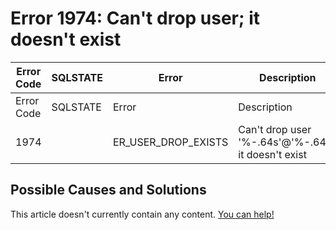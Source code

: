 
# Error 1974: Can't drop user; it doesn't exist


| Error Code | SQLSTATE | Error | Description |
| --- | --- | --- | --- |
| Error Code | SQLSTATE | Error | Description |
| 1974 |  | ER_USER_DROP_EXISTS | Can't drop user '%-.64s'@'%-.64s'; it doesn't exist |




## Possible Causes and Solutions


This article doesn't currently contain any content. [You can help!](/kb/en/writing-and-editing-knowledge-base-articles/)

